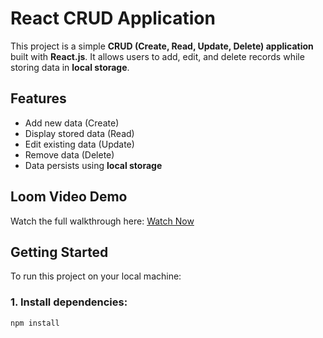 # React CRUD Application

This project is a simple **CRUD (Create, Read, Update, Delete) application** built with **React.js**. It allows users to add, edit, and delete records while storing data in **local storage**.

## Features
- Add new data (Create)
- Display stored data (Read)
- Edit existing data (Update)
- Remove data (Delete)
- Data persists using **local storage**

## Loom Video Demo  
Watch the full walkthrough here: [Watch Now](https://www.loom.com/share/98d9a43e8d58432789d0450c066f8df0?sid=ccf1bac5-1e71-4d8c-a9d3-a7d074f8f044)

## Getting Started
To run this project on your local machine:

### 1. Install dependencies:
```sh
npm install
